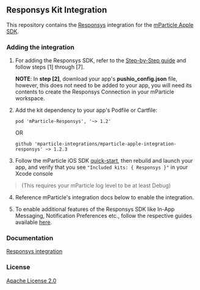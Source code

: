 ## Responsys Kit Integration

This repository contains the [Responsys](https://docs.oracle.com/cloud/latest/marketingcs_gs/OMCFB/) integration for the [mParticle Apple SDK](https://github.com/mParticle/mparticle-apple-sdk).

### Adding the integration
1. For adding the Responsys SDK, refer to  the [Step-by-Step guide](https://docs.oracle.com/cloud/latest/marketingcs_gs/OMCFA/ios/step-by-step/) and follow steps [1] through [7].

	**NOTE**: In **step [2]**, download your app's **pushio_config.json** file, however, this does not need to be added to your app, you will need its contents to create the Responsys Connection in your mParticle workspace. 

2. Add the kit dependency to your app's Podfile or Cartfile:

    ```
    pod 'mParticle-Responsys', '~> 1.2'
    ```

    OR

    ```
    github 'mparticle-integrations/mparticle-apple-integration-responsys' ~> 1.2.3
    ```

3. Follow the mParticle iOS SDK [quick-start](https://github.com/mParticle/mparticle-apple-sdk), then rebuild and launch your app, and verify that you see `"Included kits: { Responsys }"` in your Xcode console 

> (This requires your mParticle log level to be at least Debug)

4. Reference mParticle's integration docs below to enable the integration.

5. To enable additional features of the Responsys SDK like In-App Messaging, Notification Preferences etc., follow the respective guides available [here](https://docs.oracle.com/cloud/latest/marketingcs_gs/OMCFB/ios/).


### Documentation

[Responsys integration](https://docs.mparticle.com/integrations/responsys/event/)

### License

[Apache License 2.0](http://www.apache.org/licenses/LICENSE-2.0)
